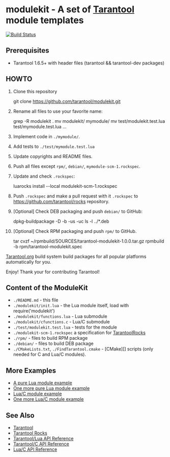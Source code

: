 # modulekit - A set of [Tarantool][] module templates

[![Build Status](https://travis-ci.org/tarantool/modulekit.png?branch=master)](https://travis-ci.org/tarantool/modulekit)

## Prerequisites

 * Tarantool 1.6.5+ with header files (tarantool && tarantool-dev packages)

## HOWTO

1. Clone this repository

    git clone https://github.com/tarantool/modulekit.git

2. Rename all files to use your favorite name:

    grep -R modulekit .
    mv modulekit/ mymodule/
    mv test/modulekit.test.lua test/mymodule.test.lua
    ...

3. Implement code in `./mymodule/`.

4. Add tests to `./test/mymodule.test.lua`

5. Update copyrights and README files.

6. Push all files except `rpm/`, `debian/`, `mymodule-scm-1.rockspec`.

7. Update and check `.rockspec`:

    luarocks install --local modulekit-scm-1.rockspec

8. Push `.rockspec` and make a pull request with it `.rockspec` to
   https://github.com/tarantool/rocks repository.

9. [Optional] Check DEB packaging and push `debian/` to GitHub:

    dpkg-buildpackage -D -b -us -uc
    ls -l ../*.deb

10. [Optional] Check RPM packaging and push `rpm/` to GitHub.

    tar cvzf ~/rpmbuild/SOURCES/tarantool-modulekit-1.0.0.tar.gz
    rpmbuild -b rpm/tarantool-modulekit.spec

[Tarantool.org][Download] build system build packages for all popular
platforms automatically for you.

Enjoy!
Thank your for contributing Tarantool!

## Content of the ModuleKit

  * `./README.md` - this file
  * `./modulekit/init.lua` - the Lua module itself, load with require('modulekit')
  * `./modulekit/functions.lua` - Lua submodule
  * `./modulekit/cfunctions.c` - Lua/C submodule
  * `./test/modulekit.test.lua` - tests for the module
  * `./modulekit-scm-1.rockspec` a specification for [TarantoolRocks][]
  * `./rpm/` - files to build RPM package
  * `./debian/` - files to build DEB package
  * `./CMakeLists.txt`, `./FindTarantool.cmake` - [CMake][] scripts
    (only needed for C and Lua/C modules).

## More Examples

 * [A pure Lua module example](https://github.com/tarantool/queue)
 * [One more pure Lua module example](https://github.com/tarantool/gperftools)
 * [Lua/C module example](https://github.com/tarantool/pg)
 * [One more Lua/C module example](https://github.com/tarantool/http)


## See Also

 * [Tarantool][]
 * [Tarantool Rocks][TarantoolRocks]
 * [Tarantool/Lua API Reference][TarantoolLuaReference]
 * [Tarantool/C API Reference][TarantoolCReference]
 * [Lua/C API Reference][LuaCReference]

[Tarantool]: http://github.com/tarantool/tarantool
[Download]: http://tarantool.org/download.html
[RockSpec]: https://github.com/keplerproject/luarocks/wiki/Rockspec-format
[LuaCReference]: http://pgl.yoyo.org/luai/i/_
[TarantoolLuaReference]: http://tarantool.org/doc/reference/index.html
[TarantoolCReference]: http://tarantool.org/doc/reference/capi.html
[TarantoolRocks]: https://github.com/tarantool/rocks
